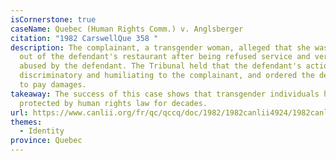 ```yaml
---
isCornerstone: true
caseName: Quebec (Human Rights Comm.) v. Anglsberger
citation: "1982 CarswellQue 358 "
description: The complainant, a transgender woman, alleged that she was kicked
  out of the defendant's restaurant after being refused service and verbally
  abused by the defendant. The Tribunal held that the defendant's actions were
  discriminatory and humiliating to the complainant, and ordered the defendant
  to pay damages.
takeaway: The success of this case shows that transgender individuals have been
  protected by human rights law for decades.
url: https://www.canlii.org/fr/qc/qccq/doc/1982/1982canlii4924/1982canlii4924.html?autocompleteStr=Qu%C3%A9bec%20c.%20Anglsberger&autocompletePos=1
themes:
  - Identity
province: Quebec
---
```


